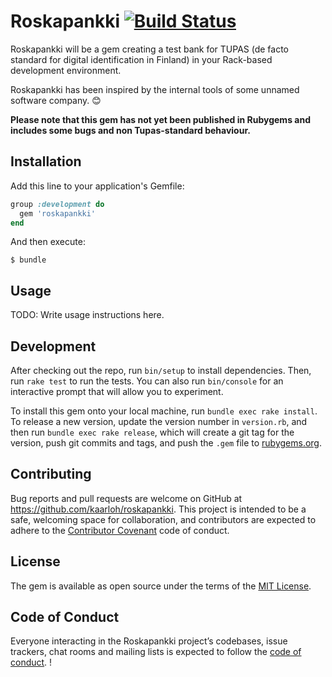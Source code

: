 # Roskapankki [![Build Status](https://travis-ci.org/KaarloH/roskapankki.svg?branch=master)](https://travis-ci.org/KaarloH/roskapankki)

Roskapankki will be a gem creating a test bank for TUPAS (de facto standard for digital identification in Finland) in your Rack-based development environment.

Roskapankki has been inspired by the internal tools of some unnamed software company. 😊

**Please note that this gem has not yet been published in Rubygems and includes some bugs and non Tupas-standard behaviour.**

## Installation

Add this line to your application's Gemfile:

```ruby
group :development do
  gem 'roskapankki'
end
```

And then execute:

    $ bundle

## Usage

TODO: Write usage instructions here.

## Development

After checking out the repo, run `bin/setup` to install dependencies. Then, run `rake test` to run the tests. You can also run `bin/console` for an interactive prompt that will allow you to experiment.

To install this gem onto your local machine, run `bundle exec rake install`. To release a new version, update the version number in `version.rb`, and then run `bundle exec rake release`, which will create a git tag for the version, push git commits and tags, and push the `.gem` file to [rubygems.org](https://rubygems.org).

## Contributing

Bug reports and pull requests are welcome on GitHub at https://github.com/kaarloh/roskapankki. This project is intended to be a safe, welcoming space for collaboration, and contributors are expected to adhere to the [Contributor Covenant](http://contributor-covenant.org) code of conduct.

## License

The gem is available as open source under the terms of the [MIT License](https://opensource.org/licenses/MIT).

## Code of Conduct

Everyone interacting in the Roskapankki project’s codebases, issue trackers, chat rooms and mailing lists is expected to follow the [code of conduct](https://github.com/kaarloh/roskapankki/blob/master/CODE_OF_CONDUCT.md).
!
